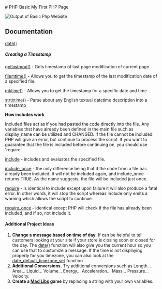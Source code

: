 \# PHP-Basic My First PHP Page

![Output of Basic Php Website](https://thumbs.spee.ch/view/1/922f7a22e2343506.png)

Documentation
-------------

[date()](http://php.net/manual/en/function.date.php)

##### Creating a Timestamp

[getlastmod()](http://php.net/manual/en/function.getlastmod.php) - Gets
timestamp of last page modification of current page

[filemtime()](http://php.net/manual/en/function.filemtime.php) - Allows
you to get the timestamp of the last modification date of a specified
file.

[mktime()](http://php.net/manual/en/function.mktime.php) - Allows you to
get the timestamp for a specific date and time

[strtotime()](http://php.net/manual/en/function.strtotime.php) - Parse
about any English textual datetime description into a timestamp

**How includes work**

Included files act as if you had pasted the code directly into the file.
Any variables that have already been defined in the main file such as
display\_name can be utilized and CHANGED. If the file cannot be
included PHP will give an error, but continue to process the script. If
you want to guarantee that the file is included before continuing on,
you should use 'require'.

[include](http://php.net/manual/en/function.include.php) - includes and
evaluates the specified file.

[include\_once](http://php.net/manual/en/function.include-once.php) -
the only difference being that if the code from a file has already been
included, it will not be included again, and include\_once returns TRUE.
As the name suggests, the file will be included just once.

[require](http://php.net/manual/en/function.require.php) - is identical
to include except upon failure it will also produce a fatal error. In
other words, it will stop the script whereas include only emits a
warning which allows the script to continue.

[require\_once](http://php.net/manual/en/function.require-once.php) -
identical except PHP will check if the file has already been included,
and if so, not include it.

#### Additional Project Ideas

1.  **Change a message based on time of day.** If can be helpful to tell
    customers looking at your site if your store is closing soon or
    closed for the day. The [date()](http://www.php.net/date) function
    will also give you the current hour so you can use that to customize
    a message. If the time is not displaying properly for you timezone,
    you can also look at the
    [date\_default\_timezone\_set](http://php.net/manual/en/function.date-default-timezone-set.php)
    function
2.  **Additional Conversions.** Try additional conversions such as
    Length... Area... Liquid... Volume... Energy... Acceleration...
    Mass... Pressure... Velocity.
3.  **Create a [Mad Libs](https://en.wikipedia.org/wiki/Mad_Libs) game**
    by replacing a string with your own variables.

